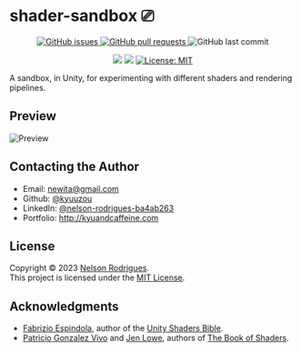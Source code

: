 # shader-sandbox ⎚
<p align="center">
  <a href="https://github.com/kyuuzou/shader-sandbox/issues" target="_blank">
     <img alt="GitHub issues" src ="https://img.shields.io/github/issues-raw/kyuuzou/shader-sandbox" />
  </a>
  <a href="https://github.com/kyuuzou/shader-sandbox/pulls" target="_blank">
   <img alt="GitHub pull requests" src ="https://img.shields.io/github/issues-pr-raw/kyuuzou/shader-sandbox" />
  </a>
  <img alt="GitHub last commit" src ="https://img.shields.io/github/last-commit/kyuuzou/shader-sandbox" />
</p>
<p align="center">
  <a href="https://www.codacy.com/gh/kyuuzou/shader-sandbox/dashboard?utm_source=github.com&amp;utm_medium=referral&amp;utm_content=kyuuzou/shader-sandbox&amp;utm_campaign=Badge_Grade" target="_blank"><img src="https://app.codacy.com/project/badge/Grade/7bc8986a48644f83b70de0a55fe29342"/></a>
  <a href="https://unity3d.com/get-unity/download/archive" target="_blank"><img src="https://img.shields.io/badge/Unity-2022.3-blue" /></a>
  <a href="https://github.com/kyuuzou/shader-sandbox/blob/master/LICENSE" target="_blank">
    <img alt="License: MIT" src="https://img.shields.io/badge/License-MIT-blue.svg" />
  </a>
</p>

A sandbox, in Unity, for experimenting with different shaders and rendering pipelines.

## Preview

![Preview](Documentation~/shaders.gif)

## Contacting the Author

* Email: newita@gmail.com
* Github: [@kyuuzou](https://github.com/kyuuzou)
* LinkedIn: [@nelson-rodrigues-ba4ab263](https://linkedin.com/in/nelson-rodrigues-ba4ab263)
* Portfolio: http://kyuandcaffeine.com

## License

Copyright © 2023 [Nelson Rodrigues](https://github.com/kyuuzou).<br />
This project is licensed under the [MIT License](https://opensource.org/licenses/MIT).

## Acknowledgments
- [Fabrizio Espindola](https://www.linkedin.com/in/fabrizioespindola/), author of the [Unity Shaders Bible](https://www.jettelly.com/books/unity-shaders-bible/).
- [Patricio Gonzalez Vivo](https://patriciogonzalezvivo.com/) and [Jen Lowe](https://www.jenlowe.net/), authors of [The Book of Shaders](https://thebookofshaders.com/).